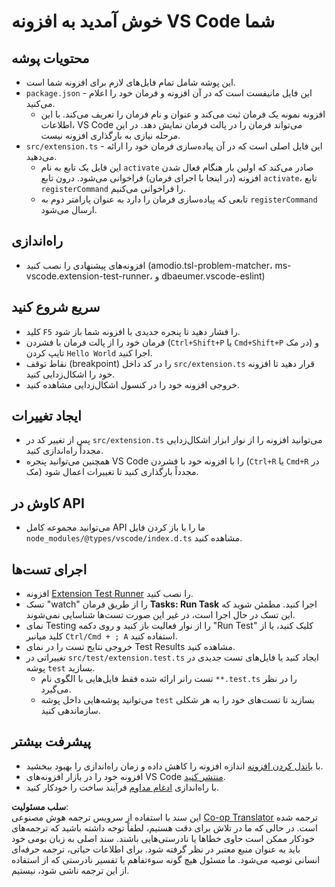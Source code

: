 <!--
CO_OP_TRANSLATOR_METADATA:
{
  "original_hash": "eae2c0ea18160a3e7a63ace7b53897d7",
  "translation_date": "2025-07-16T16:40:11+00:00",
  "source_file": "code/07.Lab/01/AIPC/extensions/phi3ext/vsc-extension-quickstart.md",
  "language_code": "fa"
}
-->
# خوش آمدید به افزونه VS Code شما

## محتویات پوشه

* این پوشه شامل تمام فایل‌های لازم برای افزونه شما است.
* `package.json` - این فایل مانیفست است که در آن افزونه و فرمان خود را اعلام می‌کنید.
  * افزونه نمونه یک فرمان ثبت می‌کند و عنوان و نام فرمان را تعریف می‌کند. با این اطلاعات، VS Code می‌تواند فرمان را در پالت فرمان نمایش دهد. در این مرحله نیازی به بارگذاری افزونه نیست.
* `src/extension.ts` - این فایل اصلی است که در آن پیاده‌سازی فرمان خود را ارائه می‌دهید.
  * این فایل یک تابع به نام `activate` صادر می‌کند که اولین بار هنگام فعال شدن افزونه (در اینجا با اجرای فرمان) فراخوانی می‌شود. درون تابع `activate`، تابع `registerCommand` را فراخوانی می‌کنیم.
  * تابعی که پیاده‌سازی فرمان را دارد به عنوان پارامتر دوم به `registerCommand` ارسال می‌شود.

## راه‌اندازی

* افزونه‌های پیشنهادی را نصب کنید (amodio.tsl-problem-matcher، ms-vscode.extension-test-runner، و dbaeumer.vscode-eslint)

## سریع شروع کنید

* کلید `F5` را فشار دهید تا پنجره جدیدی با افزونه شما باز شود.
* فرمان خود را از پالت فرمان با فشردن (`Ctrl+Shift+P` یا `Cmd+Shift+P` در مک) و تایپ کردن `Hello World` اجرا کنید.
* نقاط توقف (breakpoint) را در کد داخل `src/extension.ts` قرار دهید تا افزونه خود را اشکال‌زدایی کنید.
* خروجی افزونه خود را در کنسول اشکال‌زدایی مشاهده کنید.

## ایجاد تغییرات

* پس از تغییر کد در `src/extension.ts` می‌توانید افزونه را از نوار ابزار اشکال‌زدایی مجدداً راه‌اندازی کنید.
* همچنین می‌توانید پنجره VS Code را با افزونه خود با فشردن (`Ctrl+R` یا `Cmd+R` در مک) مجدداً بارگذاری کنید تا تغییرات اعمال شود.

## کاوش در API

* می‌توانید مجموعه کامل API ما را با باز کردن فایل `node_modules/@types/vscode/index.d.ts` مشاهده کنید.

## اجرای تست‌ها

* افزونه [Extension Test Runner](https://marketplace.visualstudio.com/items?itemName=ms-vscode.extension-test-runner) را نصب کنید.
* تسک "watch" را از طریق فرمان **Tasks: Run Task** اجرا کنید. مطمئن شوید که این تسک در حال اجرا است، در غیر این صورت تست‌ها شناسایی نمی‌شوند.
* نمای Testing را از نوار فعالیت باز کنید و روی دکمه "Run Test" کلیک کنید، یا از کلید میانبر `Ctrl/Cmd + ; A` استفاده کنید.
* خروجی نتایج تست را در نمای Test Results مشاهده کنید.
* تغییراتی در `src/test/extension.test.ts` ایجاد کنید یا فایل‌های تست جدیدی در پوشه `test` بسازید.
  * تست رانر ارائه شده فقط فایل‌هایی با الگوی نام `**.test.ts` را در نظر می‌گیرد.
  * می‌توانید پوشه‌هایی داخل پوشه `test` بسازید تا تست‌های خود را به هر شکلی سازماندهی کنید.

## پیشرفت بیشتر

* با [باندل کردن افزونه](https://code.visualstudio.com/api/working-with-extensions/bundling-extension?WT.mc_id=aiml-137032-kinfeylo) اندازه افزونه را کاهش داده و زمان راه‌اندازی را بهبود ببخشید.
* افزونه خود را در بازار افزونه‌های VS Code [منتشر کنید](https://code.visualstudio.com/api/working-with-extensions/publishing-extension?WT.mc_id=aiml-137032-kinfeylo).
* با راه‌اندازی [ادغام مداوم](https://code.visualstudio.com/api/working-with-extensions/continuous-integration?WT.mc_id=aiml-137032-kinfeylo) فرآیند ساخت را خودکار کنید.

**سلب مسئولیت**:  
این سند با استفاده از سرویس ترجمه هوش مصنوعی [Co-op Translator](https://github.com/Azure/co-op-translator) ترجمه شده است. در حالی که ما در تلاش برای دقت هستیم، لطفاً توجه داشته باشید که ترجمه‌های خودکار ممکن است حاوی خطاها یا نادرستی‌هایی باشند. سند اصلی به زبان بومی خود باید به عنوان منبع معتبر در نظر گرفته شود. برای اطلاعات حیاتی، ترجمه حرفه‌ای انسانی توصیه می‌شود. ما مسئول هیچ گونه سوءتفاهم یا تفسیر نادرستی که از استفاده از این ترجمه ناشی شود، نیستیم.